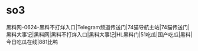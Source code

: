 # so3
黑料网-0624-黑料不打烊入口|Telegram频道传送门|74猫导航主站|74猫传送门|黑料大事记|黑料网|黑料不打烊入口|黑料大事记|HL黑料门|51吃瓜|国产吃瓜|黑料|今日吃瓜在线|881比鸭
